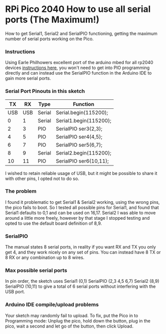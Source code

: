 # RPi Pico 2040 How to use all serial ports (The Maximum!)
How to get Serial1, Serial2 and SerialPIO functioning, getting the maximum number of serial ports working on the Pico.

### Instructions
Using Earle Philhowers excellent port of the arduino mbed for all rp2040 devices [instructions here](https://learn.adafruit.com/rp2040-arduino-with-the-earlephilhower-core/installing-the-earlephilhower-core), you won't need to get into PIO programming directly and can instead use the SerialPIO function in the Arduino IDE to gain more serial ports.

### Serial Port Pinouts in this sketch
| TX | RX | Type | Function |
| --- | --- | --- | --- |
| USB | USB | Serial | Serial.begin(115200); |
| 0 | 1 | Serial | Serial1.begin(115200); |
| 2 | 3 | PIO | SerialPIO ser3(2,3); |
| 4 | 5 | PIO | SerialPIO ser4(4,5); |
| 6 | 7 | PIO | SerialPIO ser5(6,7); |
| 8 | 9 | Serial | Serial2.begin(115200); |
| 10 | 11 | PIO | SerialPIO ser6(10,11); |

I wished to retain reliable usage of USB, but it might be possible to share it with other pins, I opted not to do so.

### The problem
I found it problematic to get Serial1 & Serial2 working, using the wrong pins, the pico fails to boot.
So I tested all possible pins for Serial1, and found that Serial1 defaults to 0,1 and can be used on 16,17.
Serial2 I was able to move around a little more freely, however by that stage I stopped testing and opted to use the default board definition of 8,9.

### SerialPIO
The manual states 8 serial ports, in reality if you want RX and TX you only get 4, and they work nicely on any set of pins.
You can instead have 8 TX or 8 RX or any combination up to 8 wires.

### Max possible serial ports
In pin order, the sketch uses Serial1 (0,1) SerialPIO (2,3 4,5 6,7) Serial2 (8,9) SerialPIO (10,11) to give a total of 6 serial ports without interfering with the USB port.

### Arduino IDE compile/upload problems
Your sketch may randomly fail to upload. To fix, put the Pico in to Programming mode: Unplug the pico, hold down the button, plug in the pico, wait a second and let go of the button, then click Upload.
